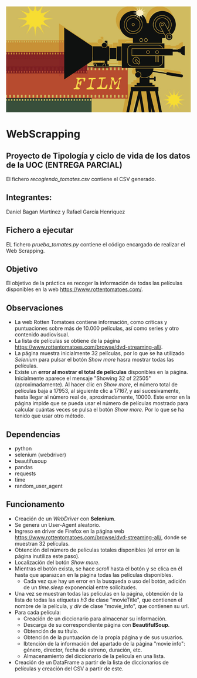 
![Alt text](./film_image.jpg "Rastreador de Peliculas") 

# WebScrapping

## Proyecto de Tipología y ciclo de vida de los datos de la UOC (ENTREGA PARCIAL)

El fichero *recogiendo_tomates.csv* contiene el CSV generado.

## Integrantes:

Daniel Bagan Martínez y Rafael García Henríquez

## Fichero a ejecutar

EL fichero *prueba_tomates.py* contiene el código encargado de realizar el Web Scrapping.

## Objetivo

El objetivo de la práctica es recoger la información de todas las películas disponibles en la web https://www.rottentomatoes.com/.

## Observaciones

- La web Rotten Tomatoes contiene información, como críticas y puntuaciones sobre más de 10.000 películas, así como series y otro contenido audiovisual.
- La lista de películas se obtiene de la página https://www.rottentomatoes.com/browse/dvd-streaming-all/.
- La página muestra inicialmente 32 películas, por lo que se ha utilizado *Selenium* para pulsar el botón *Show more* hasra mostrar todas las películas.
- Existe un **error al mostrar el total de películas** disponibles en la página. Inicialmente aparece el mensaje "Showing 32 of 22505" (aproximadamente). Al hacer clic en *Show more*, el número total de películas baja a 17953, al siguiente clic a 17167, y así sucesivamente, hasta llegar al número real de, aproximadamente, 10000. Este error en la página impide que se pueda usar el número de películas mostrado para calcular cuántas veces se pulsa el botón *Show more*. Por lo que se ha tenido que usar otro método.

## Dependencias

- python
- selenium (webdriver)
- beautifusoup
- pandas
- requests
- time
- random_user_agent

## Funcionamento

- Creación de un *WebDriver* con **Selenium**.
- Se genera un User-Agent aleatorio.
- Ingreso en driver de Firefox en la página web https://www.rottentomatoes.com/browse/dvd-streaming-all/, donde se muestran 32 películas.
- Obtención del número de películas totales disponibles (el error en la página inutiliza este paso).
- Localización del botón *Show more*.
- Mientras el botón exista, se hace *scroll* hasta el botón y se clica en él hasta que aparazcan en la página todas las películas disponibles.
    - Cada vez que hay un error en la busqueda o uso del botón, adición de un *time.sleep* exponencial entre solicitudes.
- Una vez se muestran todas las películas en la página, obtención de la lista de todas las etiquetas *h3* de clase "movieTitle", que contienen el nombre de la película, y *div* de clase "movie_info", que contienen su url.
- Para cada película:
    - Creación de un diccionario para almacenar su información.
    - Descarga de su correspondiente página con **BeautifulSoup**.
    - Obtención de su título.
    - Obtención de la puntuación de la propia página y de sus usuarios.
    - Ibtención de la información del apartado de la página "movie info": género, director, fecha de estreno, duración, etc.
    - Almacenamiento del diccionario de la película en una lista.
- Creación de un DataFrame a partir de la lista de diccionarios de películas y creación del CSV a partir de este.
